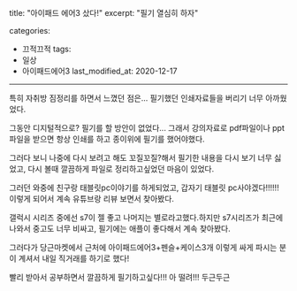 title: "아이패드 에어3 샀다!"
excerpt: "필기 열심히 하자"

categories:
  - 끄적끄적
tags:
  - 일상
  - 아이패드에어3
last_modified_at: 2020-12-17
---


특히 자취방 짐정리를 하면서 느꼈던 점은... 필기했던 인쇄자료들을 버리기 너무 아까웠었다.

그동안 디지털적으로? 필기를 할 방안이 없었다...
그래서 강의자료로 pdf파일이나 ppt파일을 받으면 항상 인쇄를 하고 종이위에 필기를 했어야했다.

그러다 보니 나중에 다시 보려고 해도 꼬질꼬질?해서 필기한 내용을 다시 보기 너무 싫었고, 
다시 볼때 깔끔하게 파일로 정리하고싶었던 마음이 있었다.


그러던 와중에 친구랑 태블릿pc이야기를 하게되었고, 갑자기 태블릿 pc사야겠다!!!!!!
이렇게 되어서 계속 유튜브랑 리뷰 보면서 찾아봤다.

갤럭시 시리즈 중에선 s7이 젤 좋고 나머지는 별로라고했다.하지만 s7시리즈가 최근에 나와서 중고도 너무 비싸고, 필기에는 애플이 좋다해서 계속 찾아봤다.
 
그러다가 당근마켓에서 근처에 아이패드에어3+펜슬+케이스3개 이렇게 싸게 파시는 분이 계셔서 
내일 직거래를 하기로 했다!

빨리 받아서 공부하면서 깔끔하게 필기하고싶다!!!
아 떨려!!! 두근두근
